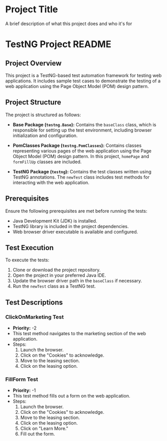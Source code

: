 
# Project Title

A brief description of what this project does and who it's for

# TestNG Project README

## Project Overview
This project is a TestNG-based test automation framework for testing web applications. It includes sample test cases to demonstrate the testing of a web application using the Page Object Model (POM) design pattern.

## Project Structure
The project is structured as follows:

- **Base Package (`testng.Base`):** Contains the `baseClass` class, which is responsible for setting up the test environment, including browser initialization and configuration.

- **PomClasses Package (`testng.PomClasses`):** Contains classes representing various pages of the web application using the Page Object Model (POM) design pattern. In this project, `homePage` and `formFillUp` classes are included.

- **TestNG Package (`testng`):** Contains the test classes written using TestNG annotations. The `newTest` class includes test methods for interacting with the web application.

## Prerequisites
Ensure the following prerequisites are met before running the tests:

- Java Development Kit (JDK) is installed.
- TestNG library is included in the project dependencies.
- Web browser driver executable is available and configured.

## Test Execution
To execute the tests:

1. Clone or download the project repository.
2. Open the project in your preferred Java IDE.
3. Update the browser driver path in the `baseClass` if necessary.
4. Run the `newTest` class as a TestNG test.

## Test Descriptions

### ClickOnMarketing Test
- **Priority:** -2
- This test method navigates to the marketing section of the web application.
- Steps:
  1. Launch the browser.
  2. Click on the "Cookies" to acknowledge.
  3. Move to the leasing section.
  4. Click on the leasing option.

### FillForm Test
- **Priority:** -1
- This test method fills out a form on the web application.
- Steps:
  1. Launch the browser.
  2. Click on the "Cookies" to acknowledge.
  3. Move to the leasing section.
  4. Click on the leasing option.
  5. Click on "Learn More."
  6. Fill out the form.



